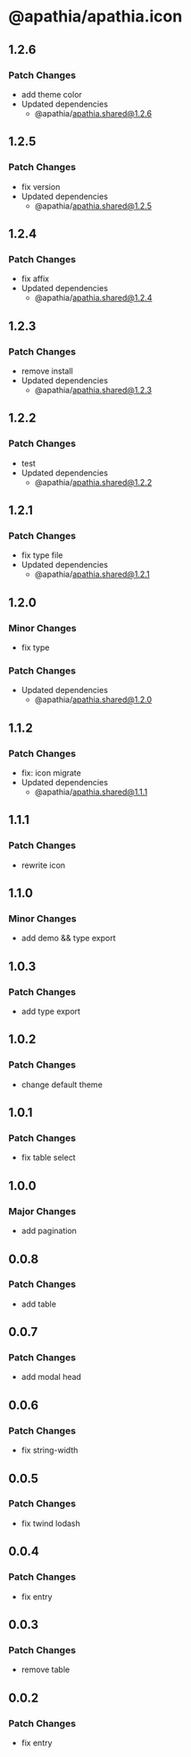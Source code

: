 # @apathia/apathia.icon

## 1.2.6

### Patch Changes

- add theme color
- Updated dependencies
  - @apathia/apathia.shared@1.2.6

## 1.2.5

### Patch Changes

- fix version
- Updated dependencies
  - @apathia/apathia.shared@1.2.5

## 1.2.4

### Patch Changes

- fix affix
- Updated dependencies
  - @apathia/apathia.shared@1.2.4

## 1.2.3

### Patch Changes

- remove install
- Updated dependencies
  - @apathia/apathia.shared@1.2.3

## 1.2.2

### Patch Changes

- test
- Updated dependencies
  - @apathia/apathia.shared@1.2.2

## 1.2.1

### Patch Changes

- fix type file
- Updated dependencies
  - @apathia/apathia.shared@1.2.1

## 1.2.0

### Minor Changes

- fix type

### Patch Changes

- Updated dependencies
  - @apathia/apathia.shared@1.2.0

## 1.1.2

### Patch Changes

- fix: icon migrate
- Updated dependencies
  - @apathia/apathia.shared@1.1.1

## 1.1.1

### Patch Changes

- rewrite icon

## 1.1.0

### Minor Changes

- add demo && type export

## 1.0.3

### Patch Changes

- add type export

## 1.0.2

### Patch Changes

- change default theme

## 1.0.1

### Patch Changes

- fix table select

## 1.0.0

### Major Changes

- add pagination

## 0.0.8

### Patch Changes

- add table

## 0.0.7

### Patch Changes

- add modal head

## 0.0.6

### Patch Changes

- fix string-width

## 0.0.5

### Patch Changes

- fix twind lodash

## 0.0.4

### Patch Changes

- fix entry

## 0.0.3

### Patch Changes

- remove table

## 0.0.2

### Patch Changes

- fix entry
